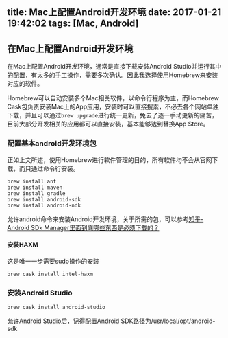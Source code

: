 title: Mac上配置Android开发环境
date: 2017-01-21 19:42:02
tags: [Mac, Android]
---

## 在Mac上配置Android开发环境

在Mac上配置Android开发环境，通常是直接下载安装Android Studio并运行其中的配置，有太多的手工操作，需要多次确认。因此我选择使用Homebrew来安装对应的软件。

Homebrew可以自动安装多个Mac相关软件，以命令行程序为主，而Homebrew Cask包负责安装Mac上的App应用，安装时可以直接搜索，不必去各个网站单独下载，并且可以通过`brew upgrade`进行统一更新，免去了逐一手动更新的痛苦，目前大部分开发相关的应用都可以直接安装，基本能够达到替换App Store。

### 配置基本android开发环境包

正如上文所述，使用Homebrew进行软件管理的目的，所有软件均不会从官网下载，而只通过命令行安装。

```
brew install ant
brew install maven
brew install gradle
brew install android-sdk
brew install android-ndk
```

允许android命令来安装Android开发环境，关于所需的包，可以参考[知乎-Android SDk Manager里面到底哪些东西是必须下载的？](https://www.zhihu.com/question/31935836)

#### 安装HAXM

这是唯一一步需要sudo操作的安装
```
brew cask install intel-haxm
```

### 安装Android Studio

```
brew cask install android-studio
```

允许Android Studio后，记得配置Android SDK路径为/usr/local/opt/android-sdk

###